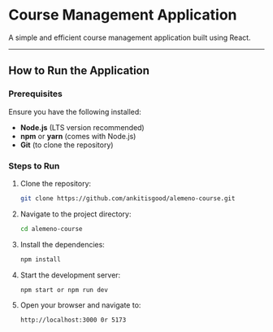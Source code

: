 # Course Management Application

A simple and efficient course management application built using React.

---

## How to Run the Application

### Prerequisites

Ensure you have the following installed:
- **Node.js** (LTS version recommended)
- **npm** or **yarn** (comes with Node.js)
- **Git** (to clone the repository)

### Steps to Run

1. Clone the repository:
   ```bash
   git clone https://github.com/ankitisgood/alemeno-course.git

2. Navigate to the project directory:
   ```bash
   cd alemeno-course

3. Install the dependencies:
   ```bash
   npm install

4. Start the development server:
    ```bash
    npm start or npm run dev

5. Open your browser and navigate to:
   ```bash
   http://localhost:3000 0r 5173
